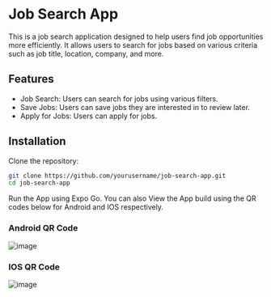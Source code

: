 # Job Search App

This is a job search application designed to help users find job opportunities more efficiently. It allows users to search for jobs based on various criteria such as job title, location, company, and more.

## Features

* Job Search: Users can search for jobs using various filters.
* Save Jobs: Users can save jobs they are interested in to review later.
* Apply for Jobs: Users can apply for jobs.

## Installation

Clone the repository:

```bash
git clone https://github.com/yourusername/job-search-app.git
cd job-search-app
```
Run the App using Expo Go.
You can also View the App build using the QR codes below for Android and IOS respectively.
### Android QR Code
![image](https://github.com/code-crack0/job-search-app/assets/109916765/3cc4733c-2098-4d86-a0d3-d4d75dc7f194)
### IOS QR Code
![image](https://github.com/code-crack0/job-search-app/assets/109916765/31970f40-0fcc-467d-be9c-eb652aea1ae1)



